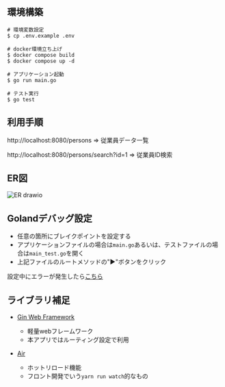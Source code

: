 ## 環境構築

```
# 環境変数設定
$ cp .env.example .env

# docker環境立ち上げ
$ docker compose build
$ docker compose up -d

# アプリケーション起動
$ go run main.go

# テスト実行
$ go test
```

## 利用手順


http://localhost:8080/persons => 従業員データ一覧

http://localhost:8080/persons/search?id=1 => 従業員ID検索 

## ER図

![ER drawio](https://user-images.githubusercontent.com/87892265/186024337-59297a53-7e48-444a-bd7e-a8bb46004049.svg)

## Golandデバッグ設定

- 任意の箇所にブレイクポイントを設定する
- アプリケーションファイルの場合は`main.go`あるいは、テストファイルの場合は`main_test.go`を開く
- 上記ファイルのルートメソッドの"▶︎"ボタンをクリック

設定中にエラーが発生したら[こちら](https://medium.com/@gorlemkun/goland%E3%81%A7%E3%83%96%E3%83%AC%E3%83%BC%E3%82%AF%E3%83%9D%E3%82%A4%E3%83%B3%E3%83%88%E3%83%87%E3%83%90%E3%83%83%E3%82%B0%E3%81%8C%E5%87%BA%E6%9D%A5%E3%82%8B%E3%82%88%E3%81%86%E3%81%AB%E3%81%AA%E3%82%8B%E3%81%BE%E3%81%A7-8f0a63cd3804)

## ライブラリ補足

- [Gin Web Framework](https://gin-gonic.com/ja/docs/)
  - 軽量webフレームワーク
  - 本アプリではルーティング設定で利用

- [Air](https://github.com/cosmtrek/air)
  - ホットリロード機能
  - フロント開発でいう`yarn run watch`的なもの